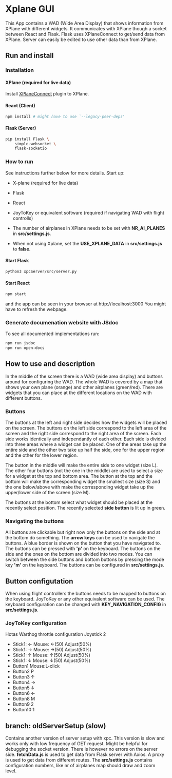 # Xplane GUI
This App contains a WAD (Wide Area Display) that shows information from XPlane with different widgets. It communicates with XPlane though a socket between React and Flask. Flask uses XPlaneConnect to get/send data from XPlane. Server can easily be edited to use other data than from XPlane.

## Run and install

### Installation

#### XPlane (required for live data)
Install [XPlaneConnect](https://github.com/nasa/XPlaneConnect) plugin to XPlane.

#### React (Client)
```bash
npm install # might have to use `--legacy-peer-deps'
```

#### Flask (Server)
```bash
pip install Flask \
    simple-websocket \
    flask-socketio
```

### How to run
See instructions further below for more details.
Start up:
- X-plane (required for live data)
- Flask
- React
- JoyToKey or equivalent software (required if navigating WAD with flight controlls)

- The number of airplanes in XPlane needs to be set with **NR_AI_PLANES** in **src/settings.js**. 
- When not using Xplane, set the **USE_XPLANE_DATA** in **src/settings.js** to **false**.

#### Start Flask
```bash
python3 xpcServer/src/server.py
```

#### Start React
```bash
npm start
```
and the app can be seen in your browser at http://localhost:3000
You might have to refresh the webpage.

### Generate documenation website with JSdoc
To see all documented implementations run:
```bash
npm run jsdoc
npm run open-docs
```

## How to use and description
In the middle of the screen there is a WAD (wide area display) and buttons around for configuring
the WAD. The whole WAD is covered by a map that shows your own plane (orange) and other airplanes (green/red).
There are widgets that you can place at the different locations on the WAD with different buttons.

### Buttons
The buttons at the left and right side decides how the widgets will be placed on the screen. The buttons
on the left side correspond to the left area of the screen and the right side correspond to the right area of the screen.
Each side works identically and independantly of each other. Each side is divided into three areas where a widget can be placed.
One of the areas take up the entire side and the other two take up half the side, one for the upper region and the other for the lower region.

The button in the middle will make the entire side to one widget (size L).
The other four buttons (not the one in the middle) are used to select a size for a widget at the top and bottom area.
The button at the top and the bottom will make the corresponding widget the smallest size (size S) and the one below/above
with make the corresponding widget take up the upper/lower side of the screen (size M).

The buttons at the bottom select what widget should be placed at the recently select position. The recently
selected **side button** is lit up in green.

### Navigating the buttons
All buttons are clickable but right now only the buttons on the side and at the bottom do something.
The **arrow keys** can be used to navigate the buttons. A blue border is shown on the button that you have
navigated to. The buttons can be pressed with **'p'** on the keyboard. The buttons on the side and the ones
on the bottom are divided into two modes. You can switch between the side buttons and bottom buttons by pressing
the mode key **'m'** on the keyboard. The buttons can be configured in
**src/settings.js**.

## Button configutation
When using flight controllers the buttons needs to be mapped to buttons on the keyboard.
JoyToKey or any other equivalent software can be used. The keyboard configuration can be changed with
**KEY_NAVIGATION_CONFIG** in **src/settings.js**.


### JoyToKey configuration
Hotas Warthog throttle configuration
Joystick 2
- Stick1:   ←  Mouse: ←(50) Adjust(50%)
- Stick1:   →  Mouse: →(50) Adjust(50%)
- Stick1:   ↑  Mouse: ↑(50) Adjust(50%)
- Stick1:   ↓  Mouse: ↓(50) Adjust(50%)
- Button1   Mouse:L-click
- Button2   P
- Button3   ↑
- Button4   →
- Button5   ↓
- Button6   ←
- Button8   M
- Button9   2
- Button10  1


## branch: oldServerSetup (slow)
Contains another version of server setup with xpc. This version is slow and works only with low frequency of GET request. Might be helpful for debugging the socket version. There is however no errors on the server side. **fetchData.js** is used to get data from Flask server with Axios. A proxy is used to get data from different routes.
The **src/settings.js** contains configuration numbers, like nr of airplanes map should draw and zoom level.